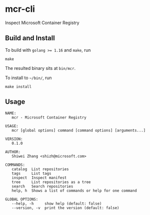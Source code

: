 # mcr-cli
Inspect Microsoft Container Registry

## Build and Install

To build with `golang >= 1.16` and `make`, run

```
make
```

The resulted binary sits at `bin/mcr`.

To install to `~/bin/`, run

```
make install
```

## Usage

```
NAME:
   mcr - Microsoft Container Registry

USAGE:
   mcr [global options] command [command options] [arguments...]

VERSION:
   0.1.0

AUTHOR:
   Shiwei Zhang <shizh@microsoft.com>

COMMANDS:
   catalog  List repositories
   tags     List tags
   inspect  Inspect manifest
   tree     List repositories as a tree
   search   Search repositories
   help, h  Shows a list of commands or help for one command

GLOBAL OPTIONS:
   --help, -h     show help (default: false)
   --version, -v  print the version (default: false)
```
